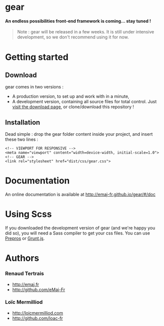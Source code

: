 gear
====

#### An endless possibilities front-end framework is coming... stay tuned !
> Note : gear will be released in a few weeks. It is still under intensive development, so we don't recommend using it for now.

# Getting started
## Download
gear comes in two versions : 
* A production version, to set up and work with in a minute,
* A development version, containing all source files for total control.
Just [visit the download page](http://emaj-fr.github.io/gear/#/getting-started), or clone/download this repository !
## Installation
Dead simple : drop the gear folder content inside your project, and insert these two lines :
```
<!-- VIEWPORT FOR RESPONSIVE -->
<meta name="viewport" content="width=device-width, initial-scale=1.0">
<!-- GEAR -->
<link rel="stylesheet" href="dist/css/gear.css">

```

# Documentation
An online documentation is available at http://emaj-fr.github.io/gear/#/doc

# Using Scss
If you downloaded the development version of gear (and we're happy you did so), you will need a Sass compiler to get your css files.
You can use [Prepros](http://alphapixels.com/prepros/) or [Grunt.js](http://gruntjs.com/).

# Authors
### Renaud Tertrais
* http://emaj.fr
* http://github.com/eMaj-Fr
### Loïc Mermilliod
* http://loicmermilliod.com
* http://github.com/loac-fr

